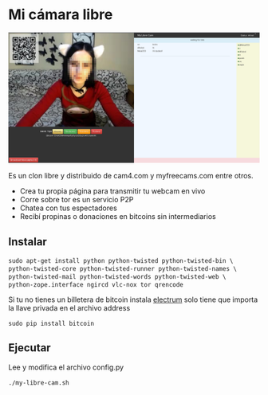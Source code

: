 Mi cámara libre
===============

![](screenshot/screenshot1.png)

Es un clon libre y distribuido de cam4.com y myfreecams.com entre otros.

* Crea tu propia página para transmitir tu webcam en vivo
* Corre sobre tor es un servicio P2P
* Chatea con tus espectadores
* Recibí propinas o donaciones en bitcoins sin intermediarios


Instalar
--------

~~~
sudo apt-get install python python-twisted python-twisted-bin \
python-twisted-core python-twisted-runner python-twisted-names \
python-twisted-mail python-twisted-words python-twisted-web \
python-zope.interface ngircd vlc-nox tor qrencode
~~~

Si tu no tienes un billetera de bitcoin instala [electrum](https://electrum.org/) solo tiene que importa la llave privada en el archivo address

~~~
sudo pip install bitcoin
~~~

Ejecutar
--------

Lee y modifica el archivo config.py

~~~
./my-libre-cam.sh
~~~

